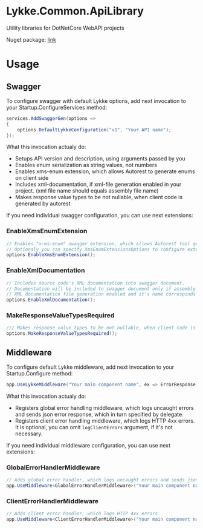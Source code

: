 # Lykke.Common.ApiLibrary

Utility libraries for DotNetCore WebAPI projects

Nuget package: [link](https://www.nuget.org/packages/Lykke.Common.ApiLibrary/)

# Usage 

## Swagger

To configure swagger with default Lykke options, add next invocation to your Startup.ConfigureServices method:

```cs
services.AddSwaggerGen(options =>
{
    options.DefaultLykkeConfiguration("v1", "Your API name");
});
```

What this invocation actualy do:

* Setups API version and description, using arguments passed by you
* Enables enum serialization as string values, not numbers
* Enables xms-enum extension, which allows Autorest to generate enums on client side
* Includes xml-documentation, if xml-file generation enabled in your project. (xml file name should equals assembly file name)
* Makes response value types to be not nullable, when client code is generated by autorest 

If you need individual swagger configuration, you can use next extensions:

### EnableXmsEnumExtension

```cs
// Enables "x-ms-enum" swagger extension, which allows Autorest tool generates enum or set of string constants for each server-side enum.
// Optionaly you can specify XmsEnumExtensionsOptions to configure extension
options.EnableXmsEnumExtension();
```

### EnableXmlDocumentation

```cs
// Includes source code's XML documentation into swagger document.
// Documentation will be included to swagger document only if assembly's 
// XML documentation file generation enabled and it's name corresponds to the assembly name.
options.EnableXmlDocumentation();
```

### MakeResponseValueTypesRequired

```cs
/// Makes response value types to be not nullable, when client code is generated by autorest
options.MakeResponseValueTypesRequired();
```

## Middleware

To configure default Lykke middleware, add next invocation to your Startup.Configure method:

```cs
app.UseLykkeMiddleware("Your main component name", ex => ErrorResponse.Create("Technical problem"), logClientErrors: true);
```

What this invocation actualy do:

* Registers global error handling middleware, which logs uncaught errors and sends json error response, which in turn specified by delegate.
* Registers client error handling middleware, which logs HTTP 4xx errors. It is optional, you can omit `logClientErrors` argument, if it's not necessary.

If you need individual middleware configuration, you can use next extensions:

### GlobalErrorHandlerMiddleware

```cs
// Adds global error handler, which logs uncaught errors and sends json error response, which in turn specified by delegate
app.UseMiddleware<GlobalErrorHandlerMiddleware>("Your main component name", ex => ErrorResponse.Create("Technical problem"));
```

### ClientErrorHandlerMiddleware

```cs
// Adds client error handler, which logs HTTP 4xx errors
app.UseMiddleware<ClientErrorHandlerMiddleware>("Your main component name");
```
